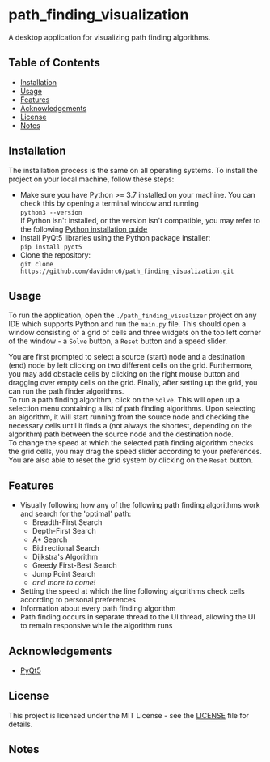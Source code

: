 # path_finding_visualization
A desktop application for visualizing path finding algorithms.

## Table of Contents
- [Installation](#installation)
- [Usage](#usage)
- [Features](#features)
- [Acknowledgements](#acknowledgements)
- [License](#license)
- [Notes](#notes)

## Installation
The installation process is the same on all operating systems.
To install the project on your local machine, follow these steps:
* Make sure you have Python >= 3.7 installed on your machine. You can check this by opening a terminal window and running <br />
```python3 --version``` <br />
If Python isn't installed, or the version isn't compatible, you may refer to the following [Python installation guide](https://wiki.python.org/moin/BeginnersGuide/Download)
* Install PyQt5 libraries using the Python package installer: <br />
```pip install pyqt5``` <br />
* Clone the repository: <br />
```git clone https://github.com/davidmrc6/path_finding_visualization.git```

## Usage
To run the application, open the ```./path_finding_visualizer``` project on any IDE which supports Python and run the ```main.py``` file. This should open a window consisting of a grid of cells and three widgets on the top left corner of the window - a `Solve` button, a `Reset` button and a speed slider. <br />

You are first prompted to select a source (start) node and a destination (end) node by left clicking on two different cells on the grid. Furthermore, you may add obstacle cells by clicking on the right mouse button and dragging over empty cells on the grid. Finally, after setting up the grid, you can run the path finder algorithms. <br />
To run a path finding algorithm, click on the `Solve`. This will open up a selection menu containing a list of path finding algorithms. Upon selecting an algorithm, it will start running from the source node and checking the necessary cells until it finds a (not always the shortest, depending on the algorithm) path between the source node and the destination node. <br />
To change the speed at which the selected path finding algorithm checks the grid cells, you may drag the speed slider according to your preferences. <br />
You are also able to reset the grid system by clicking on the `Reset` button. <br />


## Features
* Visually following how any of the following path finding algorithms work and search for the 'optimal' path:
    * Breadth-First Search
    * Depth-First Search
    * A* Search
    * Bidirectional Search
    * Dijkstra's Algorithm
    * Greedy First-Best Search
    * Jump Point Search
    * <em>and more to come!</em>
* Setting the speed at which the line following algorithms check cells according to personal preferences
* Information about every path finding algorithm
* Path finding occurs in separate thread to the UI thread, allowing the UI to remain responsive while the algorithm runs

## Acknowledgements
* [PyQt5](https://pypi.org/project/PyQt5/)

## License
This project is licensed under the MIT License - see the [LICENSE](LICENSE) file for details.

## Notes
